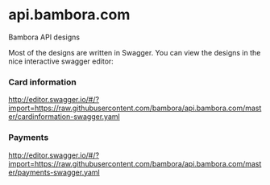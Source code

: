# api.bambora.com
Bambora API designs

Most of the designs are written in Swagger. You can view the designs in the nice interactive swagger editor:

### Card information
http://editor.swagger.io/#/?import=https://raw.githubusercontent.com/bambora/api.bambora.com/master/cardinformation-swagger.yaml

### Payments
http://editor.swagger.io/#/?import=https://raw.githubusercontent.com/bambora/api.bambora.com/master/payments-swagger.yaml
